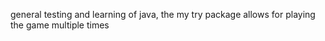general testing and learning of java,
the my try package allows for playing the game multiple times
